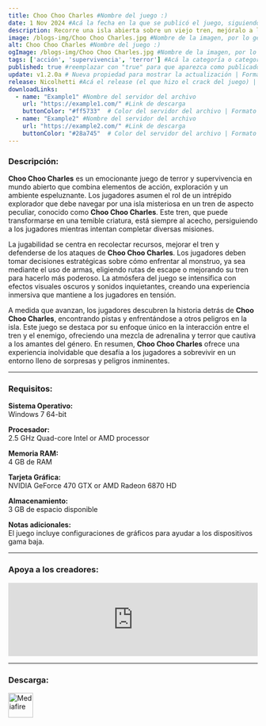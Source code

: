 ```yaml
---
title: Choo Choo Charles #Nombre del juego :)
date: 1 Nov 2024 #Acá la fecha en la que se publicó el juego, siguiendo este formato: Dia "30", Mes "Oct", Año "2024" = como debe quedar: 30 Oct 2024
description: Recorre una isla abierta sobre un viejo tren, mejóralo a lo largo del juego y úsalo para enfrentarte a un malvado tren araña llamado Charles. #Acá una mini descripción del juego
image: /blogs-img/Choo Choo Charles.jpg #Nombre de la imagen, por lo general es exactamente el mismo nombre que el juego excluyendo lo ":" (Dos puntos)
alt: Choo Choo Charles #Nombre del juego :)
ogImage: /blogs-img/Choo Choo Charles.jpg #Nombre de la imagen, por lo general es exactamente el mismo nombre que el juego excluyendo lo ":" (Dos puntos)
tags: ['acción', 'supervivencia', 'terror'] #Acá la categoría o categorías del juego, si es más de una se coloca en este formato: ['categoría1', 'categoría2']
published: true #reemplazar con "true" para que aparezca como publicado
update: v1.2.0a # Nueva propiedad para mostrar la actualización | Formato: v1.0.0
release: Nicolhetti #Acá el release (el que hizo el crack del juego) | Formato: Nicolhetti
downloadLinks:
  - name: "Example1" #Nombre del servidor del archivo
    url: "https://example1.com/" #Link de descarga
    buttonColor: "#ff5733"  # Color del servidor del archivo | Formato hexadecimal | MediaFire: #0171F0 | Buzzheavier: #FF6600 |
  - name: "Example2" #Nombre del servidor del archivo
    url: "https://example2.com/" #Link de descarga
    buttonColor: "#28a745"  # Color del servidor del archivo | Formato hexadecimal | MediaFire: #0171F0 | Buzzheavier: #FF6600 |
---
```


<!--En VSCode seleccionando una palabra, por ejemplo: "Choo Choo Charles" y apretando Ctrl+F2 se seleccionan todas las palabras iguales-->

### Descripción:
**Choo Choo Charles** es un emocionante juego de terror y supervivencia en mundo abierto que combina elementos de acción, exploración y un ambiente espeluznante. Los jugadores asumen el rol de un intrépido explorador que debe navegar por una isla misteriosa en un tren de aspecto peculiar, conocido como **Choo Choo Charles**. Este tren, que puede transformarse en una temible criatura, está siempre al acecho, persiguiendo a los jugadores mientras intentan completar diversas misiones.

La jugabilidad se centra en recolectar recursos, mejorar el tren y defenderse de los ataques de **Choo Choo Charles**. Los jugadores deben tomar decisiones estratégicas sobre cómo enfrentar al monstruo, ya sea mediante el uso de armas, eligiendo rutas de escape o mejorando su tren para hacerlo más poderoso. La atmósfera del juego se intensifica con efectos visuales oscuros y sonidos inquietantes, creando una experiencia inmersiva que mantiene a los jugadores en tensión.

A medida que avanzan, los jugadores descubren la historia detrás de **Choo Choo Charles**, encontrando pistas y enfrentándose a otros peligros en la isla. Este juego se destaca por su enfoque único en la interacción entre el tren y el enemigo, ofreciendo una mezcla de adrenalina y terror que cautiva a los amantes del género. En resumen, **Choo Choo Charles** ofrece una experiencia inolvidable que desafía a los jugadores a sobrevivir en un entorno lleno de sorpresas y peligros inminentes.

<!--Prompt para Chat-GPT: Hazme una descripción para el juego "Choo Choo Charles" y cada que menciones "Choo Choo Charles" ponlo en negrita -->

---

### Requisitos:
**Sistema Operativo:**  
Windows 7 64-bit

**Procesador:**  
2.5 GHz Quad-core Intel or AMD processor

**Memoria RAM:**  
4 GB de RAM

**Tarjeta Gráfica:**  
NVIDIA GeForce 470 GTX or AMD Radeon 6870 HD

**Almacenamiento:**  
3 GB de espacio disponible

**Notas adicionales:**  
El juego incluye configuraciones de gráficos para ayudar a los dispositivos gama baja.

<!--Si falta o sobra un requisito se quita o se agrega manteniendo el mismo formato-->

---

### Apoya a los creadores:
<iframe src="https://store.steampowered.com/widget/1766740/" frameborder="0" style="background-color: transparent; width: 100% !important; aspect-ratio: 646 / 190;"></iframe>

<!--Reemplazar los numeros (AppID) del juego (en este caso 2668510) por el numero (AppID) correspondiente con el juego a publicar-->
<!--El AppID se encuentra en la URL del Juego en Steam-->

---

### Descarga:

[<img src="https://gist.github.com/cxmeel/0dbc95191f239b631c3874f4ccf114e2/raw/download.svg" alt="Mediafire" height="50" />](https://www.mediafire.com/file/lzxli44oqinac55/Choo_Choo_Charles.zip/file)

<!-- # se debe reemplazar por el link de descarga-->

<!--NOMBRE-DEL-SERVICIO se debe reemplazar por el servicio donde está subido el juego-->